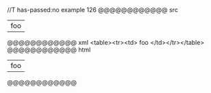 //T has-passed:no
example 126
@@@@@@@@@@@@ src
<table><tr><td>
foo
</td></tr></table>
@@@@@@@@@@@@ xml
<?xml version="1.0" encoding="UTF-8"?>
<!DOCTYPE document SYSTEM "CommonMark.dtd">
<document xmlns="http://commonmark.org/xml/1.0">
  <html_block>&lt;table&gt;&lt;tr&gt;&lt;td&gt;
foo
&lt;/td&gt;&lt;/tr&gt;&lt;/table&gt;
</html_block>
</document>
@@@@@@@@@@@@ html
<table><tr><td>
foo
</td></tr></table>
@@@@@@@@@@@@
